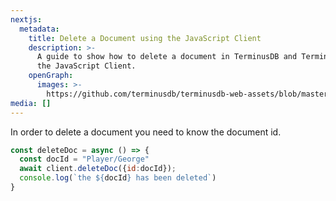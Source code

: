 ```yaml
---
nextjs:
  metadata:
    title: Delete a Document using the JavaScript Client
    description: >-
      A guide to show how to delete a document in TerminusDB and TerminusCMS using
      the JavaScript Client.
    openGraph:
      images: >-
        https://github.com/terminusdb/terminusdb-web-assets/blob/master/docs/js-client-use-delete-a-document.png?raw=true
media: []
---
```


In order to delete a document you need to know the document id.

```javascript
const deleteDoc = async () => {
  const docId = "Player/George"
  await client.deleteDoc({id:docId});
  console.log(`the ${docId} has been deleted`)
}
```
